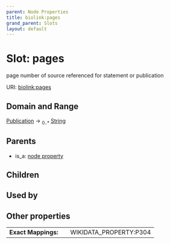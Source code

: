```yaml
---
parent: Node Properties
title: biolink:pages
grand_parent: Slots
layout: default
---
```


# Slot: pages


page number of source referenced for statement or publication

URI: [biolink:pages](https://w3id.org/biolink/pages)

## Domain and Range

[Publication](Publication.md) ->  <sub>0..\*</sub> [String](types/String.md)

## Parents

 *  is_a: [node property](node_property.md)

## Children


## Used by


## Other properties

|  |  |  |
| --- | --- | --- |
| **Exact Mappings:** | | WIKIDATA_PROPERTY:P304 |

